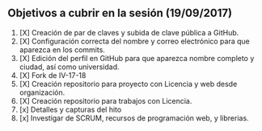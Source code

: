 ## Objetivos a cubrir en la sesión (19/09/2017)

1. [X] Creación de par de claves y subida de clave pública a GitHub.
2. [X] Configuración correcta del nombre y correo electrónico para que aparezca en los commits.
3. [X] Edición del perfil en GitHub para que aparezca nombre completo y ciudad, así como universidad.
4. [X] Fork de IV-17-18
5. [X] Creación repositorio para proyecto con Licencia y web desde organización.
6. [X] Creación repositorio para trabajos con Licencia.
7. [x] Detalles y capturas del hito
8. [x] Investigar de SCRUM, recursos de programación web, y librerias.

